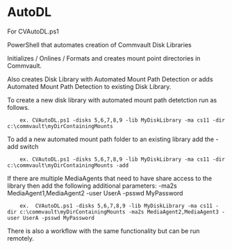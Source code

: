 # AutoDL

For CVAutoDL.ps1

PowerShell that automates creation of Commvault Disk Libraries

Initializes / Onlines / Formats and creates mount point directories in Commvault. 

Also creates Disk Library with Automated Mount Path Detection or adds Automated Mount Path Detection to existing Disk Library.

To create a new disk library with automated mount path detetction run as follows. 

        ex. CVAutoDL.ps1 -disks 5,6,7,8,9 -lib MyDiskLibrary -ma cs11 -dir c:\commvault\myDirContainingMounts

To add a new automated mount path folder to an existing library add the -add switch
   
        ex. CVAutoDL.ps1 -disks 5,6,7,8,9 -lib MyDiskLibrary -ma cs11 -dir c:\commvault\myDirContainingMounts -add

If there are multiple MediaAgents that need to have share access to the library then add the following additional parameters: -ma2s MediaAgent1,MediaAgent2 -user UserA -psswd MyPassword
    
        ex.  CVAutoDL.ps1 -disks 5,6,7,8,9 -lib MyDiskLibrary -ma cs11 -dir c:\commvault\myDirContainingMounts -ma2s MediaAgent2,MediaAgent3 -user UserA -psswd MyPassword

There is also a workflow with the same functionality but can be run remotely.
